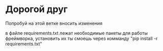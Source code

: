 # Дорогой друг
Попробуй на этой ветке вносить изменения

в файле requirements.txt лежат необходимые пакеты для работы фреймворка, установить их ты смоешь через комманду "pip install -r requirements.txt"